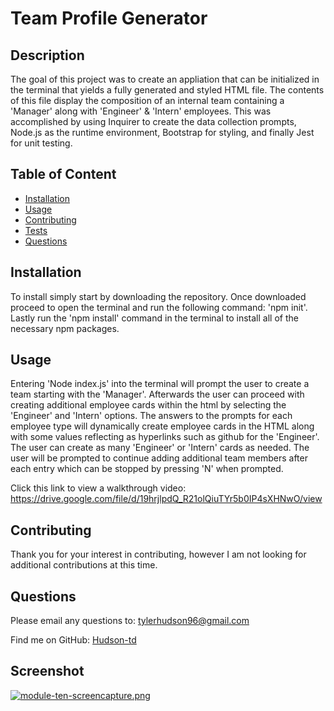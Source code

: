 
  #  Team Profile Generator
  
  ## Description
  The goal of this project was to create an appliation that can be initialized in the terminal that yields a fully generated and styled HTML file. The contents of this file display the composition of an internal team containing a 'Manager' along with 'Engineer' & 'Intern' employees. This was accomplished by using Inquirer to create the data collection prompts, Node.js as the runtime environment, Bootstrap for styling, and finally Jest for unit testing.
## Table of Content
- [Installation](#installation)
- [Usage](#usage)
- [Contributing](#contributing)
- [Tests](#tests)
- [Questions](#questions)
## Installation
  To install simply start by downloading the repository. Once downloaded proceed to open the terminal and run the following command: 'npm init'. Lastly run the 'npm install' command in the terminal to install all of the necessary npm packages.
## Usage
  Entering 'Node index.js' into the terminal will prompt the user to create a team starting with the 'Manager'. Afterwards the user can proceed with creating additional employee cards within the html by selecting the 'Engineer' and 'Intern' options. The answers to the prompts for each employee type will dynamically create employee cards in the HTML along with some values reflecting as hyperlinks such as github for the 'Engineer'. The user can create as many 'Engineer' or 'Intern' cards as needed. The user will be prompted to continue adding additional team members after each entry which can be stopped by pressing 'N' when prompted.

  Click this link to view a walkthrough video: https://drive.google.com/file/d/19hrjlpdQ_R21olQiuTYr5b0IP4sXHNwO/view

## Contributing
Thank you for your interest in contributing, however I am not looking for additional contributions at this time.
  
## Questions
Please email any questions to: tylerhudson96@gmail.com 
  
Find me on GitHub: [Hudson-td](https://github.com/Hudson-td)

## Screenshot

[![module-ten-screencapture.png](https://i.postimg.cc/8z5LXJSK/module-ten-screencapture.png)](https://postimg.cc/SJBXJKjC)